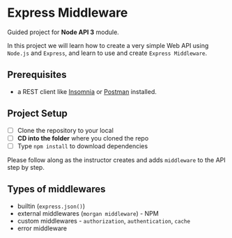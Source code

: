 # Express Middleware

Guided project for **Node API 3** module.

In this project we will learn how to create a very simple Web API using `Node.js` and `Express`, and learn to use and create `Express Middleware`.

## Prerequisites

- a REST client like [Insomnia](https://insomnia.rest/download/) or [Postman](https://www.getpostman.com/downloads/) installed.

## Project Setup

- [ ] Clone the repository to your local
- [ ] **CD into the folder** where you cloned the repo
- [ ] Type `npm install` to download dependencies

Please follow along as the instructor creates and adds `middleware` to the API step by step.

## Types of middlewares
- builtin (`express.json()`)
- external middlewares (`morgan middleware`) - NPM
- custom middlewares - `authorization`, `authentication`, `cache`
- error middleware